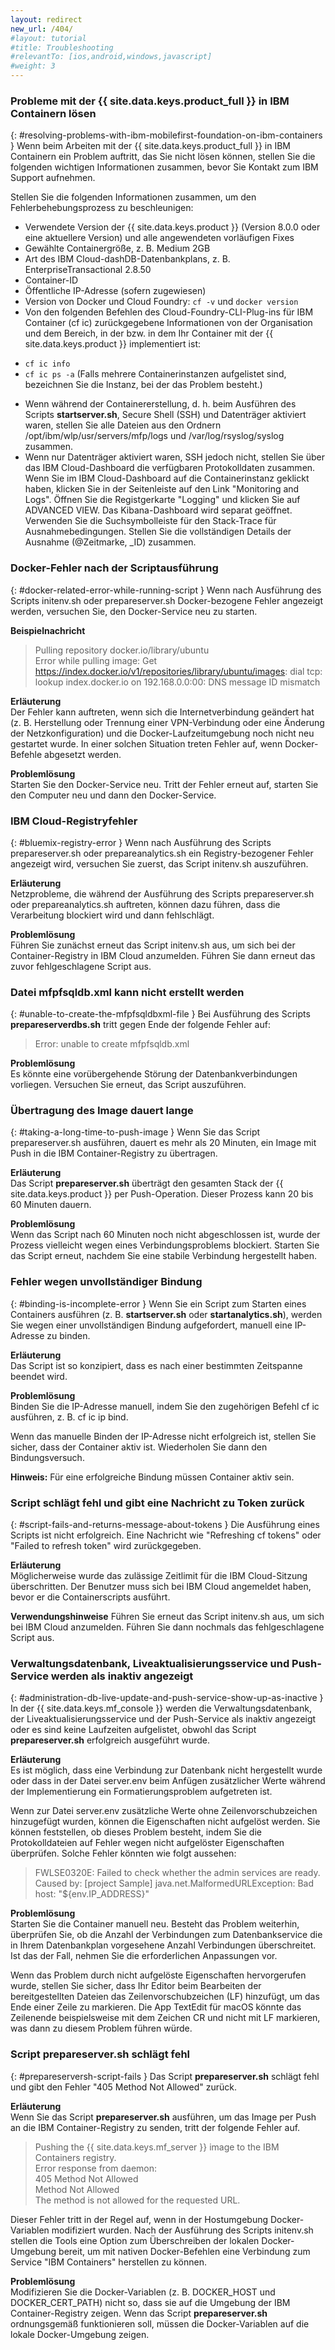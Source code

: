 ```yaml
---
layout: redirect
new_url: /404/
#layout: tutorial
#title: Troubleshooting
#relevantTo: [ios,android,windows,javascript]
#weight: 3
---
```

<!-- NLS_CHARSET=UTF-8 -->
### Probleme mit der {{ site.data.keys.product_full }} in IBM Containern lösen
{: #resolving-problems-with-ibm-mobilefirst-foundation-on-ibm-containers }
Wenn beim Arbeiten mit der {{ site.data.keys.product_full }} in IBM Containern ein Problem auftritt, das Sie nicht lösen können, stellen Sie die folgenden wichtigen Informationen zusammen, bevor Sie Kontakt zum
IBM Support aufnehmen.

Stellen Sie die folgenden Informationen zusammen, um den Fehlerbehebungsprozess zu beschleunigen: 

* Verwendete Version der {{ site.data.keys.product }} (Version 8.0.0 oder eine aktuellere Version) und alle angewendeten vorläufigen Fixes 
* Gewählte Containergröße, z. B. Medium 2GB
* Art des IBM Cloud-dashDB-Datenbankplans, z. B. EnterpriseTransactional 2.8.50
* Container-ID
* Öffentliche IP-Adresse (sofern zugewiesen)
* Version von Docker und Cloud Foundry: `cf -v` und `docker version`
* Von den folgenden Befehlen des Cloud-Foundry-CLI-Plug-ins für IBM Container (cf ic) zurückgegebene Informationen von der Organisation und dem Bereich, in der bzw. in dem Ihr Container mit der {{ site.data.keys.product }} implementiert ist: 
 - `cf ic info`
 - `cf ic ps -a` (Falls mehrere Containerinstanzen aufgelistet sind, bezeichnen Sie die Instanz, bei der das Problem besteht.) 
* Wenn während der Containererstellung, d. h. beim Ausführen des Scripts **startserver.sh**, Secure Shell (SSH) und Datenträger aktiviert waren, stellen Sie alle Dateien aus den Ordnern /opt/ibm/wlp/usr/servers/mfp/logs und /var/log/rsyslog/syslog zusammen. 
* Wenn nur Datenträger aktiviert waren, SSH jedoch nicht, stellen Sie über das IBM Cloud-Dashboard die verfügbaren Protokolldaten zusammen. Wenn Sie im IBM Cloud-Dashboard auf die Containerinstanz geklickt haben, klicken Sie in der Seitenleiste auf den Link "Monitoring and Logs". Öffnen Sie die Registgerkarte "Logging" und klicken Sie auf ADVANCED VIEW. Das Kibana-Dashboard wird
separat geöffnet. Verwenden Sie die Suchsymbolleiste für den Stack-Trace für Ausnahmebedingungen. Stellen Sie die vollständigen Details der Ausnahme (@Zeitmarke, _ID) zusammen.

### Docker-Fehler nach der Scriptausführung
{: #docker-related-error-while-running-script }
Wenn nach Ausführung des Scripts initenv.sh oder prepareserver.sh Docker-bezogene Fehler angezeigt werden, versuchen Sie, den Docker-Service neu zu starten. 

**Beispielnachricht**

> Pulling repository docker.io/library/ubuntu  
> Error while pulling image: Get https://index.docker.io/v1/repositories/library/ubuntu/images: dial tcp: lookup index.docker.io on 192.168.0.0:00: DNS message ID mismatch

**Erläuterung**  
Der Fehler kann auftreten, wenn sich die Internetverbindung geändert hat (z. B. Herstellung oder Trennung einer VPN-Verbindung oder eine Änderung der
Netzkonfiguration) und die Docker-Laufzeitumgebung noch nicht neu gestartet wurde. In einer solchen Situation treten Fehler auf, wenn Docker-Befehle abgesetzt
werden. 

**Problemlösung**  
Starten Sie den Docker-Service neu. Tritt der Fehler erneut auf, starten Sie den Computer neu und dann den Docker-Service. 

### IBM Cloud-Registryfehler
{: #bluemix-registry-error }
Wenn nach Ausführung des Scripts prepareserver.sh oder prepareanalytics.sh ein Registry-bezogener Fehler angezeigt wird, versuchen Sie zuerst, das Script initenv.sh auszuführen. 

**Erläuterung**  
Netzprobleme, die während der Ausführung des Scripts prepareserver.sh oder
prepareanalytics.sh auftreten, können dazu führen, dass die Verarbeitung blockiert wird und dann fehlschlägt. 

**Problemlösung**  
Führen Sie zunächst erneut das Script initenv.sh aus, um sich bei der Container-Registry in IBM Cloud anzumelden. Führen Sie dann erneut das zuvor fehlgeschlagene Script aus. 

### Datei mfpfsqldb.xml kann nicht erstellt werden
{: #unable-to-create-the-mfpfsqldbxml-file }
Bei Ausführung des Scripts **prepareserverdbs.sh** tritt gegen Ende der folgende Fehler auf: 

> Error: unable to create mfpfsqldb.xml

**Problemlösung**  
Es könnte eine vorübergehende Störung der Datenbankverbindungen vorliegen. Versuchen Sie erneut, das Script auszuführen. 

### Übertragung des Image dauert lange
{: #taking-a-long-time-to-push-image }
Wenn Sie das Script prepareserver.sh ausführen, dauert es mehr als 20 Minuten, ein Image mit Push in die IBM Container-Registry zu übertragen. 

**Erläuterung**  
Das Script **prepareserver.sh** überträgt den gesamten Stack der {{ site.data.keys.product }} per Push-Operation. Dieser Prozess kann 20 bis 60 Minuten dauern. 

**Problemlösung**  
Wenn das Script nach 60 Minuten noch nicht abgeschlossen ist, wurde der Prozess vielleicht wegen eines Verbindungsproblems blockiert. Starten Sie das Script erneut, nachdem Sie eine
stabile Verbindung hergestellt haben. 

### Fehler wegen unvollständiger Bindung
{: #binding-is-incomplete-error }
Wenn Sie ein Script zum Starten eines Containers ausführen (z. B. **startserver.sh** oder **startanalytics.sh**),
werden Sie wegen einer unvollständigen Bindung aufgefordert, manuell eine IP-Adresse zu binden. 

**Erläuterung**  
Das Script ist so konzipiert, dass es nach einer bestimmten Zeitspanne beendet wird. 

**Problemlösung**  
Binden Sie die IP-Adresse manuell, indem Sie den zugehörigen Befehl cf ic ausführen, z. B. cf ic ip bind.

Wenn das manuelle Binden der IP-Adresse nicht erfolgreich ist, stellen Sie sicher, dass der Container aktiv ist. Wiederholen Sie dann den Bindungsversuch.
                      
**Hinweis:** Für eine erfolgreiche Bindung müssen Container aktiv sein. 

### Script schlägt fehl und gibt eine Nachricht zu Token zurück
{: #script-fails-and-returns-message-about-tokens }
Die Ausführung eines Scripts ist nicht erfolgreich. Eine Nachricht wie "Refreshing cf tokens" oder "Failed to refresh token" wird zurückgegeben.

**Erläuterung**  
Möglicherweise wurde das zulässige Zeitlimit für die IBM Cloud-Sitzung überschritten. Der Benutzer muss sich bei IBM Cloud angemeldet haben, bevor er die Containerscripts ausführt. 

**Verwendungshinweise**
Führen Sie erneut das Script initenv.sh aus, um sich bei IBM Cloud anzumelden. Führen Sie dann nochmals das fehlgeschlagene Script aus. 

### Verwaltungsdatenbank, Liveaktualisierungsservice und Push-Service werden als inaktiv angezeigt
{: #administration-db-live-update-and-push-service-show-up-as-inactive }
In der {{ site.data.keys.mf_console }} werden die Verwaltungsdatenbank, der Liveaktualisierungsservice und der Push-Service als inaktiv angezeigt oder es sind keine Laufzeiten aufgelistet, obwohl das Script **prepareserver.sh** erfolgreich ausgeführt wurde. 

**Erläuterung**  
Es ist möglich, dass eine Verbindung zur Datenbank nicht hergestellt wurde oder dass in der Datei server.env beim Anfügen zusätzlicher Werte während der Implementierung
ein Formatierungsproblem aufgetreten ist. 

Wenn zur Datei server.env zusätzliche Werte ohne Zeilenvorschubzeichen hinzugefügt wurden, können die Eigenschaften nicht aufgelöst werden. Sie können feststellen, ob dieses Problem besteht,
indem Sie die Protokolldateien auf Fehler wegen nicht aufgelöster Eigenschaften überprüfen.
Solche Fehler könnten wie folgt aussehen: 

> FWLSE0320E: Failed to check whether the admin services are ready. Caused by: [project Sample] java.net.MalformedURLException: Bad host: "${env.IP_ADDRESS}"



**Problemlösung**  
Starten Sie die Container manuell neu. Besteht das Problem weiterhin, überprüfen Sie, ob die Anzahl der Verbindungen zum Datenbankservice
die in Ihrem Datenbankplan vorgesehene Anzahl Verbindungen überschreitet. Ist das der Fall, nehmen Sie die erforderlichen Anpassungen vor. 

Wenn das Problem durch nicht aufgelöste Eigenschaften hervorgerufen wurde, stellen Sie sicher, dass Ihr Editor beim Bearbeiten der bereitgestellten Dateien
das Zeilenvorschubzeichen (LF)
hinzufügt, um das Ende einer Zeile zu markieren. Die App TextEdit für macOS könnte das Zeilenende beispielsweise mit dem Zeichen CR und nicht mit LF markieren, was dann zu diesem Problem führen würde. 

### Script prepareserver.sh schlägt fehl
{: #prepareserversh-script-fails }
Das Script **prepareserver.sh** schlägt fehl und gibt den Fehler "405 Method Not Allowed" zurück.

**Erläuterung**  
Wenn Sie das Script **prepareserver.sh** ausführen, um das Image per Push an die IBM Container-Registry zu senden, tritt der folgende Fehler auf. 

> Pushing the {{ site.data.keys.mf_server }} image to the IBM Containers registry.  
> Error response from daemon:  
> 405 Method Not Allowed  
> Method Not Allowed  
> The method is not allowed for the requested URL.

Dieser Fehler tritt in der Regel auf, wenn in der Hostumgebung Docker-Variablen modifiziert wurden. Nach der Ausführung des Scripts initenv.sh stellen die Tools eine Option zum Überschreiben der lokalen Docker-Umgebung bereit, um mit nativen Docker-Befehlen eine Verbindung zum Service "IBM Containers" herstellen zu können. 

**Problemlösung**  
Modifizieren Sie die Docker-Variablen (z. B. DOCKER\_HOST und DOCKER\_CERT\_PATH) nicht so, dass sie auf die Umgebung der IBM Container-Registry zeigen. Wenn das Script **prepareserver.sh** ordnungsgemäß funktionieren soll, müssen die Docker-Variablen
auf die lokale Docker-Umgebung zeigen. 
